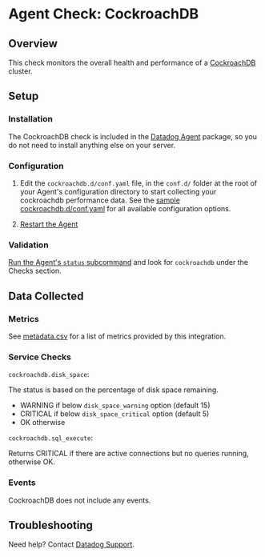 # Agent Check: CockroachDB

## Overview

This check monitors the overall health and performance of a [CockroachDB][1] cluster.

## Setup

### Installation

The CockroachDB check is included in the [Datadog Agent][2] package, so you do not
need to install anything else on your server.

### Configuration

1. Edit the `cockroachdb.d/conf.yaml` file, in the `conf.d/` folder at the root of your
   Agent's configuration directory to start collecting your cockroachdb performance data.
   See the [sample cockroachdb.d/conf.yaml][3] for all available configuration options.

2. [Restart the Agent][4]

### Validation

[Run the Agent's `status` subcommand][5] and look for `cockroachdb` under the Checks section.

## Data Collected

### Metrics

See [metadata.csv][6] for a list of metrics provided by this integration.

### Service Checks

`cockroachdb.disk_space`:

The status is based on the percentage of disk space remaining.

- WARNING if below `disk_space_warning` option (default 15)
- CRITICAL if below `disk_space_critical` option (default 5)
- OK otherwise

`cockroachdb.sql_execute`:

Returns CRITICAL if there are active connections but no queries running, otherwise OK.

### Events

CockroachDB does not include any events.

## Troubleshooting

Need help? Contact [Datadog Support][7].

[1]: https://www.cockroachlabs.com/product/cockroachdb/
[2]: https://app.datadoghq.com/account/settings#agent
[3]: https://github.com/DataDog/integrations-core/blob/master/cockroachdb/datadog_checks/cockroachdb/data/conf.yaml.example
[4]: https://docs.datadoghq.com/agent/faq/agent-commands/#start-stop-restart-the-agent
[5]: https://docs.datadoghq.com/agent/faq/agent-commands/#agent-status-and-information
[6]: https://github.com/DataDog/integrations-core/blob/master/cockroachdb/metadata.csv
[7]: https://docs.datadoghq.com/help/
